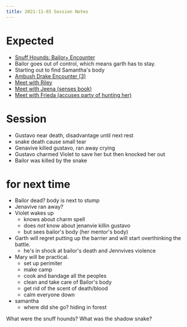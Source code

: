 ```yaml
---
title: 2021-11-03 Session Notes
---
```


# Expected

- <a target="_blank" rel="noopener noreferrer" href="https://www.dndbeyond.com/encounters/b2ceaf23-d6fd-49dd-8243-5af5b0385a32">Snuff Hounds: Bailor+ Encounter</a>
- Bailor goes out of control, which means garth has to stay.
- Starting out to find Samantha's body
- <a target="_blank" rel="noopener noreferrer" href="https://www.dndbeyond.com/encounters/81b8952d-46b9-4e46-8fcb-d7938b8ccd94">Ambush Drake Encounter (3)</a>
- [Meet with Riley](../scenes/first-meetings/meet-riley.md)
- [Meet with Jeena (senses book)](../scenes/first-meetings/meet-jeena.md)
- [Meet with Frieda (accuses party of hunting her)](../scenes/frieda-accuses-party-of-hunting-her.md)

# Session

- Gustavo near death, disadvantage until next rest
- snake death cause small tear
- Genavive killed gustavo, ran away crying
- Gustavo charmed Violet to save her but then knocked her out
- Bailor was killed by the snake


# for next time

- Bailor dead? body is next to stump
- Jenavive ran away? 
- Violet wakes up
  - knows about charm spell
  - does *not* know about jenanvie killin gustavo
  - but sees bailor's body (her mentor's body)
- Garth will regret putting up the barrier and will start overthinking the battle. 
  - he's in shock at bailor's death and Jennvives violence
- Mary will be practical.
  - set up perimiter
  - make camp
  - cook and bandage all the peoples
  - clean and take care of Bailor's body
  - get rid of the scent of death/blood
  - calm everyone down
- samantha
  - where did she go? hiding in forest

What were the snuff hounds?
What was the shadow snake?

